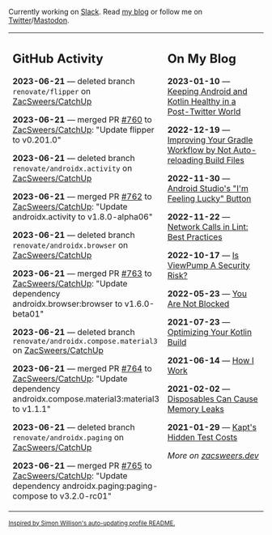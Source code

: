 Currently working on [Slack](https://slack.com/). Read [my blog](https://zacsweers.dev/) or follow me on [Twitter](https://twitter.com/ZacSweers)/[Mastodon](https://hachyderm.io/@ZacSweers).

<table><tr><td valign="top" width="60%">

## GitHub Activity
<!-- githubActivity starts -->
**2023-06-21** — deleted branch `renovate/flipper` on [ZacSweers/CatchUp](https://github.com/ZacSweers/CatchUp)

**2023-06-21** — merged PR [#760](https://github.com/ZacSweers/CatchUp/pull/760) to [ZacSweers/CatchUp](https://github.com/ZacSweers/CatchUp): "Update flipper to v0.201.0"

**2023-06-21** — deleted branch `renovate/androidx.activity` on [ZacSweers/CatchUp](https://github.com/ZacSweers/CatchUp)

**2023-06-21** — merged PR [#762](https://github.com/ZacSweers/CatchUp/pull/762) to [ZacSweers/CatchUp](https://github.com/ZacSweers/CatchUp): "Update androidx.activity to v1.8.0-alpha06"

**2023-06-21** — deleted branch `renovate/androidx.browser` on [ZacSweers/CatchUp](https://github.com/ZacSweers/CatchUp)

**2023-06-21** — merged PR [#763](https://github.com/ZacSweers/CatchUp/pull/763) to [ZacSweers/CatchUp](https://github.com/ZacSweers/CatchUp): "Update dependency androidx.browser:browser to v1.6.0-beta01"

**2023-06-21** — deleted branch `renovate/androidx.compose.material3` on [ZacSweers/CatchUp](https://github.com/ZacSweers/CatchUp)

**2023-06-21** — merged PR [#764](https://github.com/ZacSweers/CatchUp/pull/764) to [ZacSweers/CatchUp](https://github.com/ZacSweers/CatchUp): "Update dependency androidx.compose.material3:material3 to v1.1.1"

**2023-06-21** — deleted branch `renovate/androidx.paging` on [ZacSweers/CatchUp](https://github.com/ZacSweers/CatchUp)

**2023-06-21** — merged PR [#765](https://github.com/ZacSweers/CatchUp/pull/765) to [ZacSweers/CatchUp](https://github.com/ZacSweers/CatchUp): "Update dependency androidx.paging:paging-compose to v3.2.0-rc01"
<!-- githubActivity ends -->
</td><td valign="top" width="40%">

## On My Blog
<!-- blog starts -->
**2023-01-10** — [Keeping Android and Kotlin Healthy in a Post-Twitter World](https://www.zacsweers.dev/keeping-android-healthy/)

**2022-12-19** — [Improving Your Gradle Workflow by Not Auto-reloading Build Files](https://www.zacsweers.dev/improving-your-workflow-by-not-auto-reloading-build-files/)

**2022-11-30** — [Android Studio's "I'm Feeling Lucky" Button](https://www.zacsweers.dev/android-studios-im-feeling-lucky-button/)

**2022-11-22** — [Network Calls in Lint: Best Practices](https://www.zacsweers.dev/network-calls-in-lint-best-practices/)

**2022-10-17** — [Is ViewPump A Security Risk?](https://www.zacsweers.dev/is-viewpump-a-security-risk/)

**2022-05-23** — [You Are Not Blocked](https://www.zacsweers.dev/you-are-not-blocked/)

**2021-07-23** — [Optimizing Your Kotlin Build](https://www.zacsweers.dev/optimizing-your-kotlin-build/)

**2021-06-14** — [How I Work](https://www.zacsweers.dev/how-i-work/)

**2021-02-02** — [Disposables Can Cause Memory Leaks](https://www.zacsweers.dev/disposables-can-cause-memory-leaks/)

**2021-01-29** — [Kapt's Hidden Test Costs](https://www.zacsweers.dev/kapts-hidden-test-costs/)
<!-- blog ends -->
_More on [zacsweers.dev](https://zacsweers.dev/)_
</td></tr></table>

<sub><a href="https://simonwillison.net/2020/Jul/10/self-updating-profile-readme/">Inspired by Simon Willison's auto-updating profile README.</a></sub>